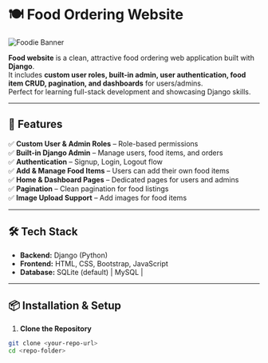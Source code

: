 # 🍽️ Food Ordering Website

![Foodie Banner](https://images.unsplash.com/photo-1600891964599-f61ba0e24092?q=80&w=1080&auto=format&fit=crop)  

**Food website** is a clean, attractive food ordering web application built with **Django**.  
It includes **custom user roles, built-in admin, user authentication, food item CRUD, pagination, and dashboards** for users/admins.  
Perfect for learning full-stack development and showcasing Django skills.

---

## 🚀 Features

✅ **Custom User & Admin Roles** – Role-based permissions  
✅ **Built-in Django Admin** – Manage users, food items, and orders  
✅ **Authentication** – Signup, Login, Logout flow  
✅ **Add & Manage Food Items** – Users can add their own food items  
✅ **Home & Dashboard Pages** – Dedicated pages for users and admins  
✅ **Pagination** – Clean pagination for food listings  
✅ **Image Upload Support** – Add images for food items   

---

## 🛠️ Tech Stack

- **Backend:** Django (Python)
- **Frontend:** HTML, CSS, Bootstrap, JavaScript
- **Database:** SQLite (default) | MySQL |

---

## 📦 Installation & Setup

1. **Clone the Repository**
```bash
git clone <your-repo-url>
cd <repo-folder>
